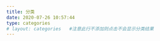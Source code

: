 ```yaml
---
title: 分类
date: 2020-07-26 10:57:44
type: categories
# layout: categories   #注意此行不添加则点击不会显示分类结果
---
```

